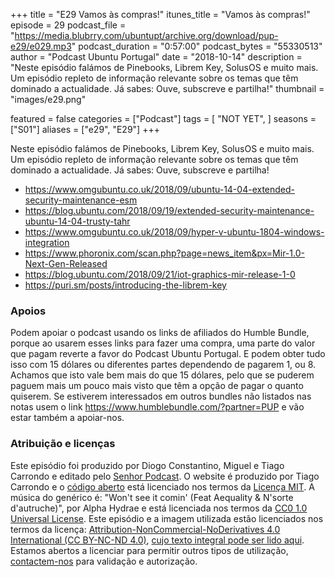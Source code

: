 +++
title = "E29 Vamos às compras!"
itunes_title = "Vamos às compras!"
episode = 29
podcast_file = "https://media.blubrry.com/ubuntupt/archive.org/download/pup-e29/e029.mp3"
podcast_duration = "0:57:00"
podcast_bytes = "55330513"
author = "Podcast Ubuntu Portugal"
date = "2018-10-14"
description = "Neste episódio falámos de Pinebooks, Librem Key, SolusOS e muito mais. Um episódio repleto de informação relevante sobre os temas que têm dominado a actualidade. Já sabes: Ouve, subscreve e partilha!"
thumbnail = "images/e29.png"

featured = false
categories = ["Podcast"]
tags = [
  "NOT YET",
]
seasons = ["S01"]
aliases = ["e29", "E29"]
+++

Neste episódio falámos de Pinebooks, Librem Key, SolusOS e muito mais. Um episódio repleto de informação relevante sobre os temas que têm dominado a actualidade. Já sabes: Ouve, subscreve e partilha!

* https://www.omgubuntu.co.uk/2018/09/ubuntu-14-04-extended-security-maintenance-esm
* https://blog.ubuntu.com/2018/09/19/extended-security-maintenance-ubuntu-14-04-trusty-tahr
* https://www.omgubuntu.co.uk/2018/09/hyper-v-ubuntu-1804-windows-integration
* https://www.phoronix.com/scan.php?page=news_item&px=Mir-1.0-Next-Gen-Released
* https://blog.ubuntu.com/2018/09/21/iot-graphics-mir-release-1-0
* https://puri.sm/posts/introducing-the-librem-key


### Apoios
Podem apoiar o podcast usando os links de afiliados do Humble Bundle, porque ao usarem esses links para fazer uma compra, uma parte do valor que pagam reverte a favor do Podcast Ubuntu Portugal.
E podem obter tudo isso com 15 dólares ou diferentes partes dependendo de pagarem 1, ou 8.
Achamos que isto vale bem mais do que 15 dólares, pelo que se puderem paguem mais um pouco mais visto que têm a opção de pagar o quanto quiserem.
Se estiverem interessados em outros bundles não listados nas notas usem o link https://www.humblebundle.com/?partner=PUP e vão estar também a apoiar-nos.

### Atribuição e licenças
Este episódio foi produzido por Diogo Constantino, Miguel e Tiago Carrondo e editado pelo [Senhor Podcast](https://senhorpodcast.pt/).
O website é produzido por Tiago Carrondo e o [código aberto](https://gitlab.com/podcastubuntuportugal/website) está licenciado nos termos da [Licença MIT](https://gitlab.com/podcastubuntuportugal/website/main/LICENSE).
A música do genérico é: "Won't see it comin' (Feat Aequality & N'sorte d'autruche)", por Alpha Hydrae e está licenciada nos termos da [CC0 1.0 Universal License](https://creativecommons.org/publicdomain/zero/1.0/).
Este episódio e a imagem utilizada estão licenciados nos termos da licença: [Attribution-NonCommercial-NoDerivatives 4.0 International (CC BY-NC-ND 4.0)](https://creativecommons.org/licenses/by-nc-nd/4.0/), [cujo texto integral pode ser lido aqui](https://creativecommons.org/licenses/by-nc-nd/4.0/legalcode). Estamos abertos a licenciar para permitir outros tipos de utilização, [contactem-nos](https://podcastubuntuportugal.org/contactos) para validação e autorização.

